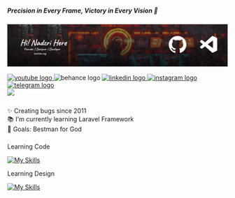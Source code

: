 ##### Precision in Every Frame, Victory in Every Vision 👋

![Nadz87](img/banner.jpg)


<div align="left">
  <a href="https://www.youtube.com/@imotion.production" target="_blank">
    <img src="https://raw.githubusercontent.com/maurodesouza/profile-readme-generator/master/src/assets/icons/social/youtube/default.svg" width="37" height="25" alt="youtube logo"  />
  </a>
  <img src="https://raw.githubusercontent.com/maurodesouza/profile-readme-generator/master/src/assets/icons/social/behance/default.svg" width="37" height="25" alt="behance logo"  />
  <a href="https://www.linkedin.com/company/imotion-production/" target="_blank">
    <img src="https://raw.githubusercontent.com/maurodesouza/profile-readme-generator/master/src/assets/icons/social/linkedin/default.svg" width="37" height="25" alt="linkedin logo"  />
  </a>
  <a href="https://www.instagram.com/imotion_production/" target="_blank">
    <img src="https://raw.githubusercontent.com/maurodesouza/profile-readme-generator/master/src/assets/icons/social/instagram/default.svg" width="37" height="25" alt="instagram logo"  />
  </a>
  <a href="https://t.me/iMotionz" target="_blank">
    <img src="https://raw.githubusercontent.com/maurodesouza/profile-readme-generator/master/src/assets/icons/social/telegram/default.svg" width="37" height="25" alt="telegram logo"  />
  </a>
</div>


<div align="left">
  <img src="https://visitor-badge.laobi.icu/badge?page_id=nadz87.nadz87&right_color=blueviolet"  />
</div>

###

<p align="left">✨ Creating bugs since 2011<br>📚 I'm currently learning Laravel Framework<br>🎯 Goals: Bestman for God</p>

###

<p align="left">Learning Code</p>

[![My Skills](https://skillicons.dev/icons?i=js,html,css,react,nextjs,php,laravel)](https://skillicons.dev)

<p align="left">Learning Design</p>

[![My Skills](https://skillicons.dev/icons?i=ps,ai,blender,figma)](https://skillicons.dev)



